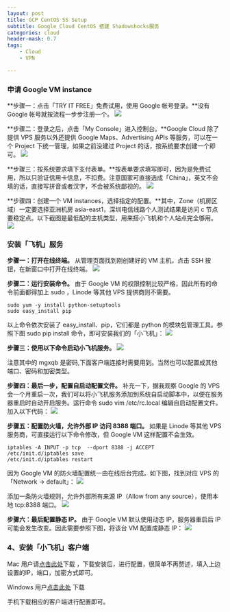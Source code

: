 ```yaml
---
layout: post
title: GCP CentOS SS Setup
subtitle: Google Cloud CentOS 搭建 Shadowshocks服务
categories: cloud
header-mask: 0.7
tags: 
    - Cloud
    - VPN

---
```


### 申请 Google VM instance

**步骤一：点击「TRY IT FREE」免费试用，使用 Google 帐号登录。**没有 Google 帐号就按流程一步步注册一个。
![](/images/post/20190120/gcpss1.png)

**步骤二：登录之后，点击「My Console」进入控制台。**Google Cloud 除了提供 VPS 服务以外还提供 Google Maps、Advertising APIs 等服务，可以在一个 Project 下统一管理，如果之前没建过 Project 的话，按系统要求创建一个即可。
![](/images/post/20190120/gcpss2.png)

**步骤三：按系统要求填下支付表单。**按表单要求填写即可，因为是免费试用，所以只验证信用卡信息，不扣费。注意国家可直接选成「China」，英文不会填的话，直接写拼音或者汉字，不会被系统鄙视的。
![](/images/post/20190120/gcpss3.png)

**步骤四：创建一个 VM instances，选择指定的配置。**其中，Zone（机房区域）一定要选择亚洲机房 asia-east1，深圳电信线路个人测试结果是访问 c 节点要稳定点。以下截图是最低配的主机类型，用来搭小飞机和个人站点完全够用。
![](/images/post/20190120/gcpss4.png)

### 安装「飞机」服务
**步骤一：打开在线终端。**
从管理页面找到刚创建好的 VM 主机，点击 SSH 按钮，在新窗口中打开在线终端。
![](/images/post/20190120/gcpss5.png)

**步骤二：运行安装命令。**
由于 Google VM 的权限控制比较严格，因此所有的命令前面都得加上 sudo ，Linode 等其他 VPS 提供商则不需要。
	
	sudo yum -y install python-setuptools
	sudo easy_install pip
	
以上命令依次安装了 easy_install、pip，它们都是 python 的模块包管理工具。参照下图 sudo pip install 命令，即可安装我们的「小飞机」：
![](/images/post/20190120/gcpss6.png)

**步骤三：使用以下命令启动小飞机服务。**
![](/images/post/20190120/gcpss7.png)

注意其中的 mgxqb 是密码,下面客户端连接时需要用到。当然也可以配置成其他端口、密码和加密类型。

**步骤四：最后一步，配置自启动配置文件。**
补充一下，据我观察 Google 的 VPS 会一个月重启一次，我们可以将小飞机服务添加到系统自启动脚本中，以便在服务器重启时自动开启服务。运行命令 sudo vim /etc/rc.local 编辑自启动配置文件。加入以下代码：
![](/images/post/20190120/gcpss8.png)

**步骤五：配置防火墙，允许外部 IP 访问 8388 端口。**
如果是 Linode 等其他 VPS 服务商，可直接运行以下命令修改，但 Google VM 这样配置不会生效。

	iptables -A INPUT -p tcp  --dport 8388 -j ACCEPT
	/etc/init.d/iptables save
	/etc/init.d/iptables restart
	
因为 Google VM 的防火墙配置统一由在线后台完成。如下图，找到对应 VPS 的「Network -> default」：
![](/images/post/20190120/gcpss9.png)

添加一条防火墙规则，允许外部所有来源 IP（Allow from any source），使用本地 tcp:8388 端口。
![](/images/post/20190120/gcpss10.png)

**步骤六：最后配置静态 IP。**
由于 Google VM 默认使用动态 IP，服务器重启后 IP 可能会发生改变。因此需要参照下图，将该台 VM 配置成静态 IP：
![](/images/post/20190120/gcpss11.png)

### 4、安装「小飞机」客户端
Mac 用户请[点击此处](https://github.com/shadowsocks/shadowsocks-iOS/releases)下载 ，下载安装后，进行配置，很简单不再赘述，填入上边设置的IP，端口，加密方式即可。

Windows 用户[点击此处](https://github.com/shadowsocks/shadowsocks-windows/releases) 下载

手机下载相应的客户端进行配置即可。




